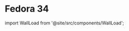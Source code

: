 # Fedora 34
import WallLoad from '@site/src/components/WallLoad';

<WallLoad api="https://raw.githubusercontent.com/AloneER0/DistroWallpapers/main/Fedora/Fedora34/Fedora34"/>
